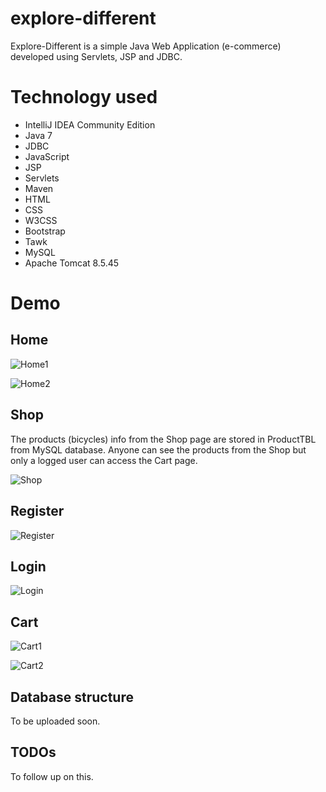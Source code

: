 # explore-different
Explore-Different is a simple Java Web Application (e-commerce) developed using Servlets, JSP and JDBC.

# Technology used
* IntelliJ IDEA Community Edition
* Java 7
* JDBC
* JavaScript
* JSP
* Servlets
* Maven
* HTML
* CSS
* W3CSS
* Bootstrap
* Tawk
* MySQL
* Apache Tomcat 8.5.45

# Demo
## Home
![Home1](https://i.ibb.co/NstGR7L/Home1.png)

![Home2](https://i.ibb.co/RytMv0J/Home2.png)

## Shop
The products (bicycles) info from the Shop page are stored in ProductTBL from MySQL database. Anyone can see the products from the Shop but only a logged user can access the Cart page.

![Shop](https://i.ibb.co/5Yhj1dR/Shop.png)

## Register
![Register](https://i.ibb.co/4jK9p3v/Register.png)

## Login
![Login](https://i.ibb.co/sJz2X9j/Login.png)

## Cart
![Cart1](https://i.ibb.co/hmgZdjP/Cart-Empty.png)

![Cart2](https://i.ibb.co/2kCphqs/Cart-Items.png)

## Database structure
To be uploaded soon.
## TODOs
To follow up on this.
